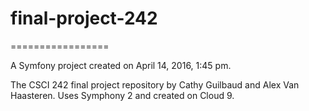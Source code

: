 # final-project-242
=================

A Symfony project created on April 14, 2016, 1:45 pm.

The CSCI 242 final project repository by Cathy Guilbaud and Alex Van Haasteren. 
Uses Symphony 2 and created on Cloud 9. 